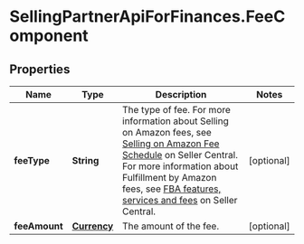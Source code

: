 # SellingPartnerApiForFinances.FeeComponent

## Properties
Name | Type | Description | Notes
------------ | ------------- | ------------- | -------------
**feeType** | **String** | The type of fee. For more information about Selling on Amazon fees, see [Selling on Amazon Fee Schedule](https://sellercentral.amazon.com/gp/help/200336920) on Seller Central. For more information about Fulfillment by Amazon fees, see [FBA features, services and fees](https://sellercentral.amazon.com/gp/help/201074400) on Seller Central. | [optional] 
**feeAmount** | [**Currency**](Currency.md) | The amount of the fee. | [optional] 



